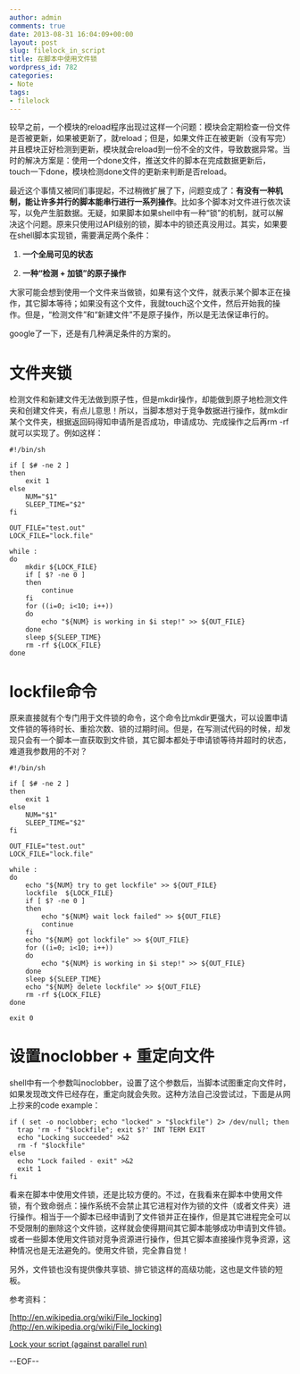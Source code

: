 ```yaml
---
author: admin
comments: true
date: 2013-08-31 16:04:09+00:00
layout: post
slug: filelock_in_script
title: 在脚本中使用文件锁
wordpress_id: 782
categories:
- Note
tags:
- filelock
---
```


较早之前，一个模块的reload程序出现过这样一个问题：模块会定期检查一份文件是否被更新，如果被更新了，就reload；但是，如果文件正在被更新（没有写完）并且模块正好检测到更新，模块就会reload到一份不全的文件，导致数据异常。当时的解决方案是：使用一个done文件，推送文件的脚本在完成数据更新后，touch一下done，模块检测done文件的更新来判断是否reload。

最近这个事情又被同们事提起，不过稍微扩展了下，问题变成了：**有没有一种机制，能让许多并行的脚本能串行进行一系列操作**。比如多个脚本对文件进行依次读写，以免产生脏数据。无疑，如果脚本如果shell中有一种“锁”的机制，就可以解决这个问题。原来只使用过API级别的锁，脚本中的锁还真没用过。其实，如果要在shell脚本实现锁，需要满足两个条件：



	
  1. **一个全局可见的状态**

	
  2. **一种“检测 + 加锁”的原子操作**


大家可能会想到使用一个文件来当做锁，如果有这个文件，就表示某个脚本正在操作，其它脚本等待；如果没有这个文件，我就touch这个文件，然后开始我的操作。但是，“检测文件”和“新建文件”不是原子操作，所以是无法保证串行的。

google了一下，还是有几种满足条件的方案的。


# 文件夹锁


检测文件和新建文件无法做到原子性，但是mkdir操作，却能做到原子地检测文件夹和创建文件夹，有点儿意思！所以，当脚本想对于竞争数据进行操作，就mkdir某个文件夹，根据返回码得知申请所是否成功，申请成功、完成操作之后再rm -rf就可以实现了。例如这样：

    
    #!/bin/sh
    
    if [ $# -ne 2 ]
    then
        exit 1
    else
        NUM="$1"
        SLEEP_TIME="$2"
    fi
    
    OUT_FILE="test.out"
    LOCK_FILE="lock.file"
    
    while :
    do
        mkdir ${LOCK_FILE}
        if [ $? -ne 0 ]
        then
            continue
        fi
        for ((i=0; i<10; i++))
        do
            echo "${NUM} is working in $i step!" >> ${OUT_FILE}
        done
        sleep ${SLEEP_TIME}
        rm -rf ${LOCK_FILE}
    done




# lockfile命令


原来直接就有个专门用于文件锁的命令，这个命令比mkdir更强大，可以设置申请文件锁的等待时长、重拾次数、锁的过期时间。但是，在写测试代码的时候，却发现只会有一个脚本一直获取到文件锁，其它脚本都处于申请锁等待并超时的状态，难道我参数用的不对？

    
    #!/bin/sh
    
    if [ $# -ne 2 ]
    then
        exit 1
    else
        NUM="$1"
        SLEEP_TIME="$2"
    fi
    
    OUT_FILE="test.out"
    LOCK_FILE="lock.file"
    
    while :
    do
        echo "${NUM} try to get lockfile" >> ${OUT_FILE}
        lockfile  ${LOCK_FILE}
        if [ $? -ne 0 ]
        then
            echo "${NUM} wait lock failed" >> ${OUT_FILE}
            continue
        fi
        echo "${NUM} got lockfile" >> ${OUT_FILE}
        for ((i=0; i<10; i++))
        do
            echo "${NUM} is working in $i step!" >> ${OUT_FILE}
        done
        sleep ${SLEEP_TIME}
        echo "${NUM} delete lockfile" >> ${OUT_FILE}
        rm -rf ${LOCK_FILE}
    done
    
    exit 0




# 设置noclobber + 重定向文件


shell中有一个参数叫noclobber，设置了这个参数后，当脚本试图重定向文件时，如果发现改文件已经存在，重定向就会失败。这种方法自己没尝试过，下面是从网上抄来的code example：

    
    if ( set -o noclobber; echo "locked" > "$lockfile") 2> /dev/null; then
      trap 'rm -f "$lockfile"; exit $?' INT TERM EXIT
      echo "Locking succeeded" >&2
      rm -f "$lockfile"
    else
      echo "Lock failed - exit" >&2
      exit 1
    fi


看来在脚本中使用文件锁，还是比较方便的。不过，在我看来在脚本中使用文件锁，有个致命弱点：操作系统不会禁止其它进程对作为锁的文件（或者文件夹）进行操作。相当于一个脚本已经申请到了文件锁并正在操作，但是其它进程完全可以不受限制的删除这个文件锁，这样就会使得期间其它脚本能够成功申请到文件锁。或者一些脚本使用文件锁对竞争资源进行操作，但其它脚本直接操作竞争资源，这种情况也是无法避免的。使用文件锁，完全靠自觉！

另外，文件锁也没有提供像共享锁、排它锁这样的高级功能，这也是文件锁的短板。

参考资料：

[http://en.wikipedia.org/wiki/File_locking](http://en.wikipedia.org/wiki/File_locking)

[Lock your script (against parallel run)](http://wiki.bash-hackers.org/howto/mutex)

--EOF--
